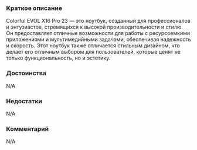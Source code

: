 ### **Краткое описание**
Colorful EVOL X16 Pro 23 — это ноутбук, созданный для профессионалов и энтузиастов, стремящихся к высокой производительности и стилю. Он предоставляет отличные возможности для работы с ресурсоемкими приложениями и мультимедийными задачами, обеспечивая надежность и скорость. Этот ноутбук также отличается стильным дизайном, что делает его отличным выбором для пользователей, которые ценят не только функциональность, но и эстетику.

### **Достоинства**
N/A

### **Недостатки**
N/A

### **Комментарий**
N/A

